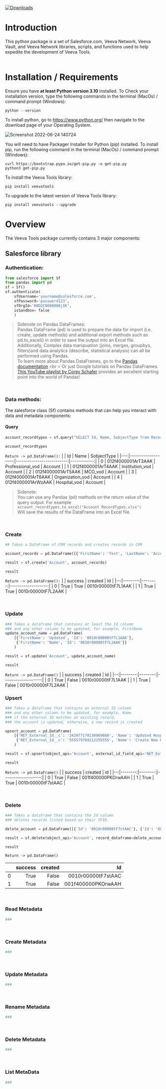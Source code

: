 [![Downloads](https://pepy.tech/badge/veevatools)](https://pepy.tech/project/veevatools)

# Introduction

This python package is a set of Salesforce.com, Veeva Network, Veeva Vault, and Veeva Network libraries, scripts, and functions used to help expedite the development of Veeva Tools.
<br/>
<br/>

# Installation / Requirements

Ensure you have **at least Python version 3.10** installed.
To Check your installation version, type the following commands in the terminal (MacOs) / command prompt (Windows):
```
python --version
```
To install python, go to https://www.python.org/ then navigate to the download page of your Operating System.

![Screenshot 2022-06-24 140724](https://user-images.githubusercontent.com/59848012/175649491-0eafdef7-acd2-4631-85cb-f9dee8630b04.png)

You will need to have Packager Installer for Python (pip) installed. To install pip, run the following command in the terminal (MacOs) / command prompt (Windows):

```
curl https://bootstrap.pypa.io/get-pip.py -o get-pip.py
python3 get-pip.py
```
To install the Veeva Tools library:

```
pip install veevatools
```
To upgrade to the latest version of Veeva Tools library:
```
pip install veevatools --upgrade
```

# Overview

The Veeva Tools package currently contains 3 major components:
## Salesforce library

### Authentication:

```python
from salesforce import Sf
from pandas import pd
sf = Sf()
sf.authenticate(
    sfUsername='yourname@salesforce.com',
    sfPassword='password123',
    sfOrgId='00D2C0000008jIK',
    isSandbox= false
    )
```
> Sidenote on Pandas DataFrames: <br/>
Pandas DataFrame (pd) is used to prepare the data for import (i.e. create, update methods) and additional export methods such as pd.to_excel() in order to save the output into an Excel file.<br/>
Additionally, Complex data manipuation (joins, merges, groupbys, filters)and data analytics (describe, statistical analysis) can all be performed using Pandas. <br />
To learn more about Pandas DataFrames, go to the [Pandas documentation](https://pandas.pydata.org/docs/reference/api/pandas.DataFrame.html)
<br \>
> Or just Google tutorials on Pandas DataFrames. 
[This YouTube playlist by Corey Schafer](https://www.youtube.com/watch?v=ZyhVh-qRZPA&list=PL-osiE80TeTsWmV9i9c58mdDCSskIFdDS&ab_channel=CoreySchafer)
provides an excellent starting point into the world of Pandas!

<br/>

### Data methods:
The salesforce class (Sf) contains methods that can help you interact with data and metadata components:
<br/>
#### **Query**

```python
account_recordtypes = sf.query("SELECT Id, Name, SobjectType from RecordType WHERE SobjectType = 'Account'")]

account_recordtypes
```

`Return -> pd.DataFrame():`
|    |                 Id |                      Name | SobjectType |
|---:|-------------------:|--------------------------:|------------:|
|  0 | 012f4000001ArT3AAK |          Professional_vod |     Account |
|  1 | 012f4000001ArT4AAK |           Institution_vod |     Account |
|  2 | 012f4000001ArT5AAK |                   MCO_vod |     Account |
|  3 | 012f4000001ArT6AAK |          Organization_vod |     Account |
|  4 | 012f4000001ArWzAAK |              Hospital_vod |     Account |

> Sidenote: <br />
You can use any Pandas (pd) methods on the return value of the query output. For example <br/>```account_recordtypes.to_excel("Account RecordTypes.xlsx")``` <br/>
Will save the results of the DataFrame into an Excel file.

<br/>

### **Create**
```python
## Takes a DataFrame of CRM records and creates records in CRM

account_records = pd.DataFrame([{'FirstName': 'Test', 'LastName': 'Account'}, {'FirstName': 'Test2', 'LastName': 'Account2'}])

result = sf.create('Account', account_records)

result
```
`Return -> pd.DataFrame():`
|   | success | created |                 Id |
|--:|--------:|--------:|-------------------:|
| 0 |    True |    True | 0010r00000tF7L1AAK |
| 1 |    True |    True | 0010r00000tF7L2AAK |

<br/>

### Update
```python
### Takes a dataframe that contains at least the Id column
### and any other column to be updated, for example, FirstName
update_account_name = pd.DataFrame(
    [{'FirstName': 'Updated', 'Id': '0010r00000tF7L1AAK'},
     {'FirstName': 'Name', 'Id': '0010r00000tF7L2AAK'}]
    )

result = sf.update('Account', update_account_name)

result
```
`Return -> pd.DataFrame()`
|   | success | created |                 Id |
|--:|--------:|--------:|-------------------:|
| 0 |    True |   False | 0010r00000tF7L1AAK |
| 1 |    True |   False | 0010r00000tF7L2AAK |
<br/>

### Upsert
```python
### Takes a dataframe that contains an external ID column
### and any other column to be updated, for example, Name
### if the external ID matches an existing record,
### the account is updated, otherwise, a new record is created

upsert_account = pd.DataFrame(
    [{'NET_External_Id__c': '242977178138969088', 'Name': 'Updated Hospital Name'},
     {'NET_External_Id__c': '555579769212255555', 'Name': 'Create New Hospital'}]
    )

result = sf.upsert(object_api='Account', external_id_field_api='NET_External_Id__c', record_dataframe=upsert_account)

result
```
`Return -> pd.DataFrame()`
|   | success | created |                 id |
|--:|--------:|--------:|-------------------:|
| 0 |    True |   False | 001f400000PKOrwAAH |
| 1 |    True |    True | 0010r00000tF7stAAC |

<br/>

### Delete
```python
### Takes a dataframe that contains the Id column
### deletes records listed based on their SFID.

delete_account = pd.DataFrame([{'Id': '0010r00000tF7stAAC'}, {'Id': '001f400000PKOrwAAH'}])

result = sf.delete(object_api='Account', record_dataframe=delete_account)

result
```
`Return -> pd.DataFrame()`

|   | success | created |                 Id |
|--:|--------:|--------:|-------------------:|
| 0 |    True |   False | 0010r00000tF7stAAC |
| 1 |    True |   False | 001f400000PKOrwAAH |

<br/>

### Read Metadata
```python
###

```
<br/>

### Create Metadata
```python
###

```
<br/>

### Update Metadata
```python
###

```
<br/>

### Rename Metadata
```python
###

```
<br/>

### Delete Metadata
```python
###

```
<br/>

### List MetaData
```python
###

```
